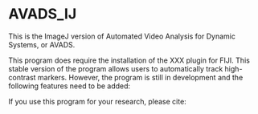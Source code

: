 # AVADS_IJ
This is the ImageJ version of Automated Video Analysis for Dynamic Systems, or AVADS.

This program does require the installation of the XXX plugin for FIJI. 
This stable version of the program allows users to automatically track high-contrast markers. However, the program is still in development and the following features need to be added: 

If you use this program for your research, please cite: 
